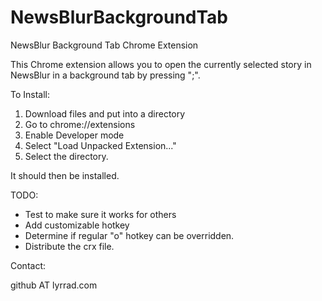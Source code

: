 NewsBlurBackgroundTab
=====================

NewsBlur Background Tab Chrome Extension


This Chrome extension allows you to open the currently selected story in NewsBlur in a background tab by pressing ";".

To Install:
1) Download files and put into a directory
2) Go to chrome://extensions
3) Enable Developer mode
4) Select "Load Unpacked Extension..."
5) Select the directory.

It should then be installed.

TODO:
- Test to make sure it works for others
- Add customizable hotkey
- Determine if regular "o" hotkey can be overridden.
- Distribute the crx file.


Contact:

github AT lyrrad.com
